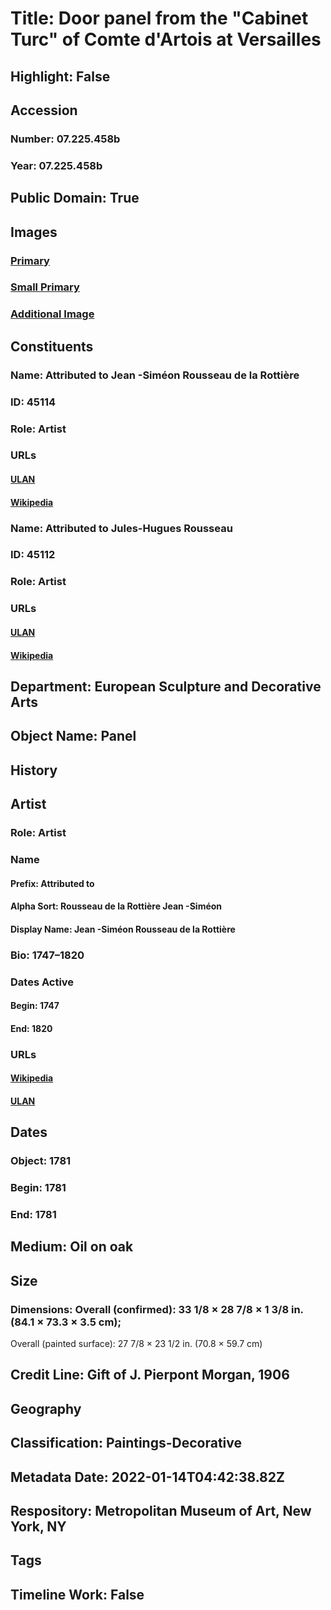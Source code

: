 # Title: Door panel from the "Cabinet Turc" of Comte d'Artois at Versailles
## Highlight: False
## Accession
### Number: 07.225.458b
### Year: 07.225.458b
## Public Domain: True
## Images
### [Primary](https://images.metmuseum.org/CRDImages/es/original/DP102666.jpg)
### [Small Primary](https://images.metmuseum.org/CRDImages/es/web-large/DP102666.jpg)
### [Additional Image](https://images.metmuseum.org/CRDImages/es/original/5090.jpg)
## Constituents
### Name: Attributed to Jean -Siméon Rousseau de la Rottière
### ID: 45114
### Role: Artist
### URLs
#### [ULAN](http://vocab.getty.edu/page/ulan/500053761)
#### [Wikipedia](https://www.wikidata.org/wiki/Q15502132)
### Name: Attributed to Jules-Hugues Rousseau
### ID: 45112
### Role: Artist
### URLs
#### [ULAN](http://vocab.getty.edu/page/ulan/500055842)
#### [Wikipedia](https://www.wikidata.org/wiki/Q94432349)
## Department: European Sculpture and Decorative Arts
## Object Name: Panel
## History
## Artist
### Role: Artist
### Name
#### Prefix: Attributed to
#### Alpha Sort: Rousseau de la Rottière Jean -Siméon
#### Display Name: Jean -Siméon Rousseau de la Rottière
### Bio: 1747–1820
### Dates Active
#### Begin: 1747
#### End: 1820
### URLs
#### [Wikipedia](https://www.wikidata.org/wiki/Q15502132)
#### [ULAN](http://vocab.getty.edu/page/ulan/500053761)
## Dates
### Object: 1781
### Begin: 1781
### End: 1781
## Medium: Oil on oak
## Size
### Dimensions: Overall (confirmed): 33 1/8 × 28 7/8 × 1 3/8 in. (84.1 × 73.3 × 3.5 cm);
Overall (painted surface): 27 7/8 × 23 1/2 in. (70.8 × 59.7 cm)
## Credit Line: Gift of J. Pierpont Morgan, 1906
## Geography
## Classification: Paintings-Decorative
## Metadata Date: 2022-01-14T04:42:38.82Z
## Respository: Metropolitan Museum of Art, New York, NY
## Tags
## Timeline Work: False
